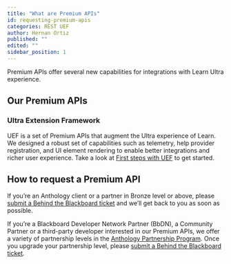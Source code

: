 ```yaml
---
title: "What are Premium APIs"
id: requesting-premium-apis
categories: REST UEF
author: Hernan Ortiz
published: ""
edited: ""
sidebar_position: 1
---
```


Premium APIs offer several new capabilities for integrations with
Learn Ultra experience.

## Our Premium APIs

### Ultra Extension Framework

UEF is a set of Premium APIs that augment the Ultra experience of
Learn. We designed a robust set of capabilities such as
telemetry, help provider registration, and UI element rendering to
enable better integrations and richer user experience.
Take a look at [First steps with UEF](./uef/uef_getting_started.md) to get started.

## How to request a Premium API

If you’re an Anthology client or a partner in Bronze level or above,
please [submit a Behind the Blackboard ticket](https://blackboard.secure.force.com/)
and we’ll get back to you as soon as possible.

If you’re a Blackboard Developer Network Partner (BbDN), a Community
Partner or a third-party developer interested in our Premium APIs,
we offer a variety of partnership levels in the
[Anthology Partnership Program](https://www.blackboard.com/partnerships/become-a-partner).
Once you upgrade your partnership level, please [submit a Behind the Blackboard ticket](https://blackboard.secure.force.com/).
